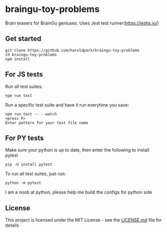 # braingu-toy-problems

Brain teasers for BrainGu geniuses. Uses Jest test runner(https://jestjs.io/)

## Get started

```
git clone https://github.com/haroldpark/braingu-toy-problems
cd braingu-toy-problems
npm install
```

## For JS tests

Run all test suites:

```
npm run test
```

Run a specific test suite and have it run everytime you save:

```
npm run test -- --watch
<press P>
Enter pattern for your test file name
```

## For PY tests

Make sure your python is up to date, then enter the following to install pytest

```
pip -U install pytest
```

To run all test suites, just run:

```
python -m pytest
```

I am a noob at python, please help me build the configs for python side

## License

This project is licensed under the MIT License - see the [LICENSE.md](LICENSE.md) file for details
